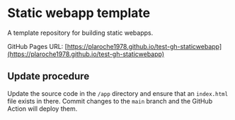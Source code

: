 # Static webapp template

A template repository for building static webapps.

GitHub Pages URL: [https://plaroche1978.github.io/test-gh-staticwebapp](https://plaroche1978.github.io/test-gh-staticwebapp)

## Update procedure

Update the source code in the `/app` directory and ensure that an `index.html` file exists in there. Commit changes to the `main` branch and the GitHub Action will deploy them.
